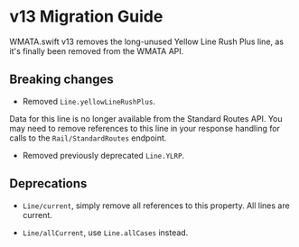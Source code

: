 # v13 Migration Guide

WMATA.swift v13 removes the long-unused Yellow Line Rush Plus line, as it's finally been removed from the WMATA API.

## Breaking changes

- Removed `Line.yellowLineRushPlus`.

Data for this line is no longer available from the Standard Routes API. You may need to remove references to this line in your response handling for calls to the ``Rail/StandardRoutes`` endpoint.

- Removed previously deprecated `Line.YLRP`.

## Deprecations

- ``Line/current``, simply remove all references to this property. All lines are current.

- ``Line/allCurrent``, use `Line.allCases` instead.
